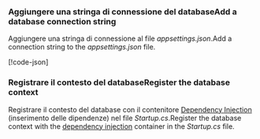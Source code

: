 <a name="cs"></a>
### <a name="add-a-database-connection-string"></a><span data-ttu-id="bd478-101">Aggiungere una stringa di connessione del database</span><span class="sxs-lookup"><span data-stu-id="bd478-101">Add a database connection string</span></span>

<span data-ttu-id="bd478-102">Aggiungere una stringa di connessione al file *appsettings.json*.</span><span class="sxs-lookup"><span data-stu-id="bd478-102">Add a connection string to the *appsettings.json* file.</span></span>

[!code-json[](../../tutorials/razor-pages/razor-pages-start/sample/RazorPagesMovie/appsettings_SQLite.json?highlight=8-10)]

<a name="reg"></a>
###  <a name="register-the-database-context"></a><span data-ttu-id="bd478-103">Registrare il contesto del database</span><span class="sxs-lookup"><span data-stu-id="bd478-103">Register the database context</span></span>

<span data-ttu-id="bd478-104">Registrare il contesto del database con il contenitore [Dependency Injection](xref:fundamentals/dependency-injection) (inserimento delle dipendenze) nel file *Startup.cs*.</span><span class="sxs-lookup"><span data-stu-id="bd478-104">Register the database context with the [dependency injection](xref:fundamentals/dependency-injection) container in the *Startup.cs* file.</span></span>